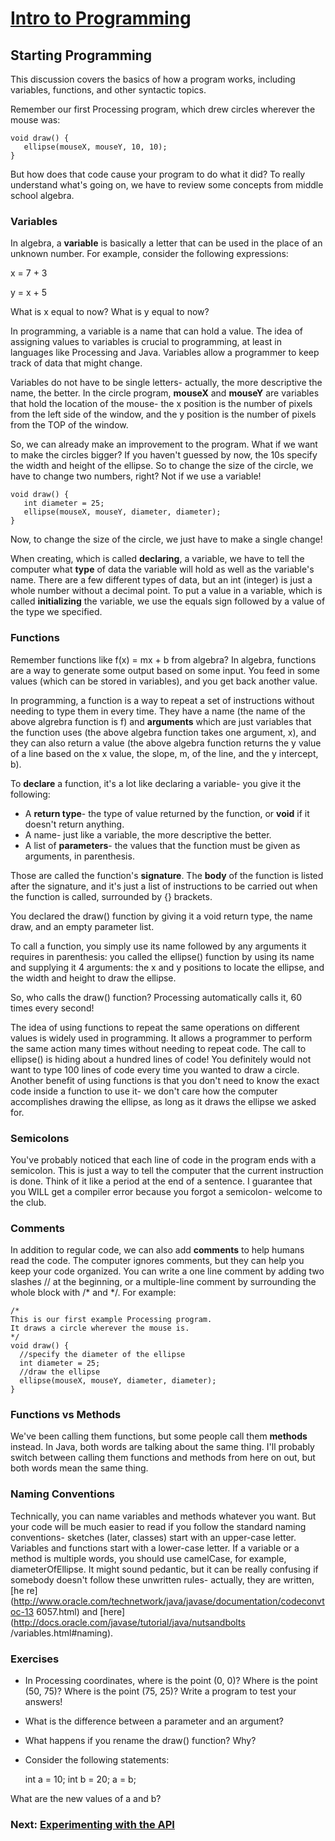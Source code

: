 #  [Intro to Programming](index.jsp)

## Starting Programming

This discussion covers the basics of how a program works, including variables,
functions, and other syntactic topics.

Remember our first Processing program, which drew circles wherever the mouse
was:

    
    
    void draw() {
       ellipse(mouseX, mouseY, 10, 10);
    }
    

But how does that code cause your program to do what it did? To really
understand what's going on, we have to review some concepts from middle school
algebra.

### Variables

In algebra, a **variable** is basically a letter that can be used in the place
of an unknown number. For example, consider the following expressions:

x = 7 + 3

y = x + 5

What is x equal to now? What is y equal to now?

In programming, a variable is a name that can hold a value. The idea of
assigning values to variables is crucial to programming, at least in languages
like Processing and Java. Variables allow a programmer to keep track of data
that might change.

Variables do not have to be single letters- actually, the more descriptive the
name, the better. In the circle program, **mouseX** and **mouseY** are
variables that hold the location of the mouse- the x position is the number of
pixels from the left side of the window, and the y position is the number of
pixels from the TOP of the window.

So, we can already make an improvement to the program. What if we want to make
the circles bigger? If you haven't guessed by now, the 10s specify the width
and height of the ellipse. So to change the size of the circle, we have to
change two numbers, right? Not if we use a variable!

    
    
    void draw() {
       int diameter = 25;
       ellipse(mouseX, mouseY, diameter, diameter);
    }
    

Now, to change the size of the circle, we just have to make a single change!

When creating, which is called **declaring**, a variable, we have to tell the
computer what **type** of data the variable will hold as well as the
variable's name. There are a few different types of data, but an int (integer)
is just a whole number without a decimal point. To put a value in a variable,
which is called **initializing** the variable, we use the equals sign followed
by a value of the type we specified.

### Functions

Remember functions like f(x) = mx + b from algebra? In algebra, functions are
a way to generate some output based on some input. You feed in some values
(which can be stored in variables), and you get back another value.

In programming, a function is a way to repeat a set of instructions without
needing to type them in every time. They have a name (the name of the above
algrebra function is f) and **arguments** which are just variables that the
function uses (the above algebra function takes one argument, x), and they can
also return a value (the above algebra function returns the y value of a line
based on the x value, the slope, m, of the line, and the y intercept, b).

To **declare** a function, it's a lot like declaring a variable- you give it
the following:

  * A **return type**- the type of value returned by the function, or **void** if it doesn't return anything. 
  * A name- just like a variable, the more descriptive the better.
  * A list of **parameters**- the values that the function must be given as arguments, in parenthesis. 

Those are called the function's **signature**. The **body** of the function is
listed after the signature, and it's just a list of instructions to be carried
out when the function is called, surrounded by {} brackets.

You declared the draw() function by giving it a void return type, the name
draw, and an empty parameter list.

To call a function, you simply use its name followed by any arguments it
requires in parenthesis: you called the ellipse() function by using its name
and supplying it 4 arguments: the x and y positions to locate the ellipse, and
the width and height to draw the ellipse.

So, who calls the draw() function? Processing automatically calls it, 60 times
every second!

The idea of using functions to repeat the same operations on different values
is widely used in programming. It allows a programmer to perform the same
action many times without needing to repeat code. The call to ellipse() is
hiding about a hundred lines of code! You definitely would not want to type
100 lines of code every time you wanted to draw a circle. Another benefit of
using functions is that you don't need to know the exact code inside a
function to use it- we don't care how the computer accomplishes drawing the
ellipse, as long as it draws the ellipse we asked for.

### Semicolons

You've probably noticed that each line of code in the program ends with a
semicolon. This is just a way to tell the computer that the current
instruction is done. Think of it like a period at the end of a sentence. I
guarantee that you WILL get a compiler error because you forgot a semicolon-
welcome to the club.

### Comments

In addition to regular code, we can also add **comments** to help humans read
the code. The computer ignores comments, but they can help you keep your code
organized. You can write a one line comment by adding two slashes // at the
beginning, or a multiple-line comment by surrounding the whole block with /*
and */. For example:

    
    
    /*
    This is our first example Processing program.
    It draws a circle wherever the mouse is.
    */
    void draw() {
      //specify the diameter of the ellipse
      int diameter = 25; 
      //draw the ellipse
      ellipse(mouseX, mouseY, diameter, diameter);
    }
    

### Functions vs Methods

We've been calling them functions, but some people call them **methods**
instead. In Java, both words are talking about the same thing. I'll probably
switch between calling them functions and methods from here on out, but both
words mean the same thing.

### Naming Conventions

Technically, you can name variables and methods whatever you want. But your
code will be much easier to read if you follow the standard naming
conventions- sketches (later, classes) start with an upper-case letter.
Variables and functions start with a lower-case letter. If a variable or a
method is multiple words, you should use camelCase, for example,
diameterOfEllipse. It might sound pedantic, but it can be really confusing if
somebody doesn't follow these unwritten rules- actually, they are written, [he
re](http://www.oracle.com/technetwork/java/javase/documentation/codeconvtoc-13
6057.html) and [here](http://docs.oracle.com/javase/tutorial/java/nutsandbolts
/variables.html#naming).

### Exercises

  * In Processing coordinates, where is the point (0, 0)? Where is the point (50, 75)? Where is the point (75, 25)? Write a program to test your answers!
  * What is the difference between a parameter and an argument?
  * What happens if you rename the draw() function? Why?
  * Consider the following statements: 
    
    
    int a = 10;
    int b = 20;
    a = b;
    

What are the new values of a and b?

###  Next: [Experimenting with the API](ProcessingApiExploring.jsp)
